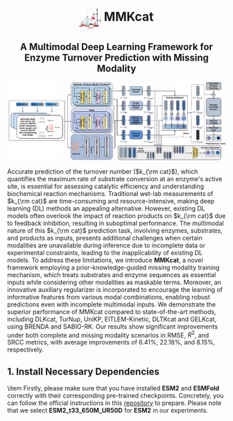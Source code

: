 <h1 align="center">
  <img src="pic/logo.png" alt="Logo" width="50" height="50" style="vertical-align: middle;">
  MMKcat
</h1>
<h2 align="center">A Multimodal Deep Learning Framework for Enzyme Turnover Prediction with Missing Modality</h2>

![The Overall Architecture of MMKcat.](pic/model.png)

Accurate prediction of the turnover number ($k_{\rm cat}$), which quantifies the maximum rate of substrate conversion at an enzyme's active site, is essential for assessing catalytic efficiency and understanding biochemical reaction mechanisms. Traditional wet-lab measurements of $k_{\rm cat}$ are time-consuming and resource-intensive, making deep learning (DL) methods an appealing alternative. However, existing DL models often overlook the impact of reaction products on $k_{\rm cat}$ due to feedback inhibition, resulting in suboptimal performance. The multimodal nature of this $k_{\rm cat}$ prediction task, involving enzymes, substrates, and products as inputs, presents additional challenges when certain modalities are unavailable during inference due to incomplete data or experimental constraints, leading to the inapplicability of existing DL models. To address these limitations, we introduce **MMKcat**, a novel framework employing a prior-knowledge-guided missing modality training mechanism, which treats substrates and enzyme sequences as essential inputs while considering other modalities as maskable terms. Moreover, an innovative auxiliary regularizer is incorporated to encourage the learning of informative features from various modal combinations, enabling robust predictions even with incomplete multimodal inputs. We demonstrate the superior performance of MMKcat compared to state-of-the-art methods, including DLKcat, TurNup, UniKP, EITLEM-Kinetic, DLTKcat and GELKcat, using BRENDA and SABIO-RK. Our results show significant improvements under both complete and missing modality scenarios in RMSE, $R^2$, and SRCC metrics, with average improvements of 6.41\%, 22.18\%, and 8.15\%, respectively.

## 1. Install Necessary Dependencies
\item Firstly, please make sure that you have installed **ESM2** and **ESMFold** correctly with their corresponding pre-trained checkpoints. Concretely, you can follow the official instructions in this [repository](https://github.com/facebookresearch/esm) to prepare. Please note that we select **ESM2_t33_650M_UR50D** for **ESM2** in our experiments.
